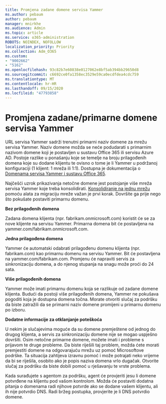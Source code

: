 ```yaml
---
title: Promjena zadane domene servisa Yammer
ms.author: pebaum
author: pebaum
manager: mnirkhe
ms.audience: Admin
ms.topic: article
ms.service: o365-administration
ROBOTS: NOINDEX, NOFOLLOW
localization_priority: Priority
ms.collection: Adm_O365
ms.custom:
- "9002662"
- "5162"
ms.openlocfilehash: 93c82b7e60838e0127062e8bf5ab394bb29650d8
ms.sourcegitcommit: c6692ce0fa1358ec3529e59ca0ecdfdea4cdc759
ms.translationtype: MT
ms.contentlocale: hr-HR
ms.lasthandoff: 09/15/2020
ms.locfileid: "47793858"
---
```

# <a name="changing-the-defaultprimary-yammer-domain"></a>Promjena zadane/primarne domene servisa Yammer

URL servisa Yammer sadrži trenutni primarni naziv domene za mrežu servisa Yammer. Naziv domene možda se neće podudarati s primarnim nazivom domene koji je postavljen u sustavu Office 365 ili servisu Azure AD. Postoje razlike u ponašanju koje se temelje na broju prilagođenih domena koje su dodane klijentu te ovisno o tome je li Yammer u podržanoj konfiguraciji (1 klijent: 1 mreža ili 1:1). Dostupna je dokumentacija o [Domenama servisa Yammer i sustavu Office 365](https://docs.microsoft.com/yammer/configure-your-yammer-network/manage-yammer-domains).

Najčešći uzrok prikazivanja netočne domene jest postojanje više mreža servisa Yammer koje treba konsolidirati. [Konsolidiranje na jednu mrežu](https://docs.microsoft.com/yammer/configure-your-yammer-network/consolidate-multiple-yammer-networks) pomoću alata za migraciju mreže važan je prvi korak. Dovršite ga prije nego što pokušate postaviti primarnu domenu.

**Bez prilagođenih domena**

Zadana domena klijenta (npr. fabrikam.onmicrosoft.com) koristit će se za nove klijente na servisu Yammer. Primarna domena bit će postavljena na yammer.com/fabrikam.onmicrosoft.com.

**Jedna prilagođena domena**

Yammer će automatski odabrati prilagođenu domenu klijenta (npr. fabrikam.com) kao primarnu domenu na servisu Yammer. Bit će postavljena na yammer.com/fabrikam.com. Promjenu će napraviti servis za sinkronizaciju domena, a do njenog stupanja na snagu može proći do 24 sata.

**Više prilagođenih domena**

Yammer može imati primarnu domenu koja se razlikuje od zadane domene klijenta. Budući da postoji više prilagođenih domena, Yammer ne pokušava pogoditi koja je dostupna domena točna. Morate otvoriti slučaj za podršku da biste zatražili da se primarni naziv domene promijeni u primarnu domenu po izboru.

**Dodatne informacije za otklanjanje poteškoća**

U nekim je slučajevima moguće da su domene premještene od jednog do drugog klijenta, a servis za sinkronizaciju domene nije se mogao uspješno dovršiti. Osim netočne primarne domene, možete imati i probleme s prijavom te druge probleme. Da biste riješili taj problem, možda ćete morati premjestiti domene na odgovarajuću mrežu uz pomoć Microsoftove podrške. Ta situacija zahtijeva izravnu pomoć i može potrajati neko vrijeme da bi se riješila, osobito ako je popis naziva domena vrlo dugačak. Otvorite slučaj za podršku da biste dobili pomoć u rješavanju te vrste problema.

Kada surađujete s agentom za podršku, agent će provjeriti jesu li domene potvrđene na klijentu pod vašom kontrolom. Možda će postaviti dodatna pitanja o domenama radi njihove potvrde ako se dodane vašem klijentu, ali ih nije potvrdio DNS. Radi bržeg postupka, provjerite je li DNS potvrdio domene.
